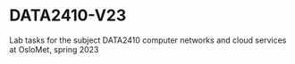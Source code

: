 # DATA2410-V23


Lab tasks for the subject DATA2410 computer networks and cloud services at OsloMet, spring 2023
